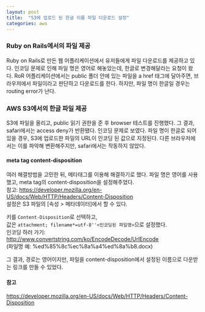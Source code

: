 ```yaml
---
layout: post
title:  "S3에 업로드 된 한글 이름 파일 다운로드 설정"
categories: aws
---
```


### Ruby on Rails에서의 파일 제공

Ruby on Rails로 만든 웹 어플리케이션에서 유저들에게 파일 다운로드를 제공하고 있다.
인코딩 문제로 인해 파일 명은 영어로 해놓았는데, 한글로 변경해달라는 요청이 왔다.
RoR 어플리케이션에서는 public 폴더 안에 있는 파일을 a href 태그에 달아주면, 브라우저에서 파일이라고 판단하고 다운로드를 한다. 하지만, 파일 명이 한글일 경우는 routing error가 난다.

### AWS S3에서의 한글 파일 제공

S3에 파일을 올리고, public 읽기 권한을 준 후 browser 테스트를 진행했다.
그 결과, safari에서는 access deny가 반환됐다. 인코딩 문제로 보였다.
파일 명이 한글로 되어있을 경우, S3에 업로드한 파일의 URL이 인코딩 된 값으로 지정된다. 다른 브라우저에서는 이를 파악해 변환해주지만, safari에서는 작동하지 않았다.

#### meta tag content-disposition
여러 해결방법을 고민한 뒤, 메타태그를 이용해 해결하기로 했다.
파일 명은 영어를 사용했고, meta tag의 content-disposition을 설정해주었다.<br />
참고: <https://developer.mozilla.org/en-US/docs/Web/HTTP/Headers/Content-Disposition><br />
설정은 S3 파일의 [속성 > 메타데이터]에서 할 수 있다.

키를 ```Content-Disposition```로 선택하고,<br />
값은 ```attachment; filename*=utf-8''<인코딩된 파일명>```으로 설정했다.<br />
인코딩 하러 가기: <http://www.convertstring.com/ko/EncodeDecode/UrlEncode><br />
(파일명 예: %ed%85%8c%ec%8a%a4%ed%8a%b8.docx)

그 결과, 경로는 영어이지만, 파일을 content-disposition에서 설정된 이름으로 다운받는 링크를 만들 수 있었다.

#### 참고
<https://developer.mozilla.org/en-US/docs/Web/HTTP/Headers/Content-Disposition><br />